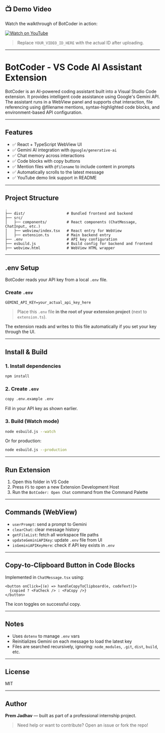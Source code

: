 
## 📺 Demo Video

Watch the walkthrough of BotCoder in action:

[![Watch on YouTube](https://drive.google.com/u/0/drive-viewer/AKGpihac2Z0hGARGeE4JYW_Yu1JwNQT8WbpkPJtBEe5gs0IyXFgCKMKC3i_QRsSQrjmUDIaSUyUqRfIMWyatsLhsB8vxO5AACIHBe5w=s1600-rw-v1)](https://youtu.be/biTTnaTQh64?si=ehZiF7xO5ekfrPz3)

> Replace `YOUR_VIDEO_ID_HERE` with the actual ID after uploading.

---
# BotCoder - VS Code AI Assistant Extension

BotCoder is an AI-powered coding assistant built into a Visual Studio Code extension. It provides intelligent code assistance using Google's Gemini API. The assistant runs in a WebView panel and supports chat interaction, file referencing using @filename mentions, syntax-highlighted code blocks, and environment-based API configuration.

---

## Features

- ✅ React + TypeScript WebView UI
- ✅ Gemini AI integration with `@google/generative-ai`
- ✅ Chat memory across interactions
- ✅ Code blocks with copy buttons
- ✅ Mention files with `@filename` to include content in prompts
- ✅ Automatically scrolls to the latest message
- ✅ YouTube demo link support in README

---

## Project Structure

```
.
├── dist/                   # Bundled frontend and backend
├── src/
│   ├── components/         # React components (ChatMessage, ChatInput, etc.)
│   ├── webview/index.tsx   # React entry for WebView
│   ├── extension.ts        # Main backend entry
├── .env                    # API key configuration
├── esbuild.js              # Build config for backend and frontend
├── webview.html            # WebView HTML wrapper
```

---

## .env Setup

BotCoder reads your API key from a local `.env` file.

### Create `.env`

```env
GEMINI_API_KEY=your_actual_api_key_here
```

> Place this `.env` file **in the root of your extension project** (next to `extension.ts`).

The extension reads and writes to this file automatically if you set your key through the UI.

---

## Install & Build

### 1. Install dependencies

```bash
npm install
```

### 2. Create `.env`

```bash
copy .env.example .env
```

Fill in your API key as shown earlier.

### 3. Build (Watch mode)

```bash
node esbuild.js --watch
```

Or for production:

```bash
node esbuild.js --production
```

---

## Run Extension

1. Open this folder in VS Code
2. Press `F5` to open a new Extension Development Host
3. Run the `BotCoder: Open Chat` command from the Command Palette

---

## Commands (WebView)

- `userPrompt`: send a prompt to Gemini
- `clearChat`: clear message history
- `getFileList`: fetch all workspace file paths
- `updateGeminiAPIKey`: update `.env` file from UI
- `isGeminiAPIKeyHere`: check if API key exists in `.env`

---

## Copy-to-Clipboard Button in Code Blocks

Implemented in `ChatMessage.tsx` using:

```tsx
<button onClick={(e) => handleCopyToClipboard(e, codeText)}>
  {copied ? <FaCheck /> : <FaCopy />}
</button>
```

The icon toggles on successful copy.

---

## Notes

- Uses `dotenv` to manage `.env` vars
- Reinitializes Gemini on each message to load the latest key
- Files are searched recursively, ignoring: `node_modules`, `.git`, `dist`, `build`, etc.

---

## License

MIT

---

## Author

**Prem Jadhav** — built as part of a professional internship project.

> Need help or want to contribute? Open an issue or fork the repo!
